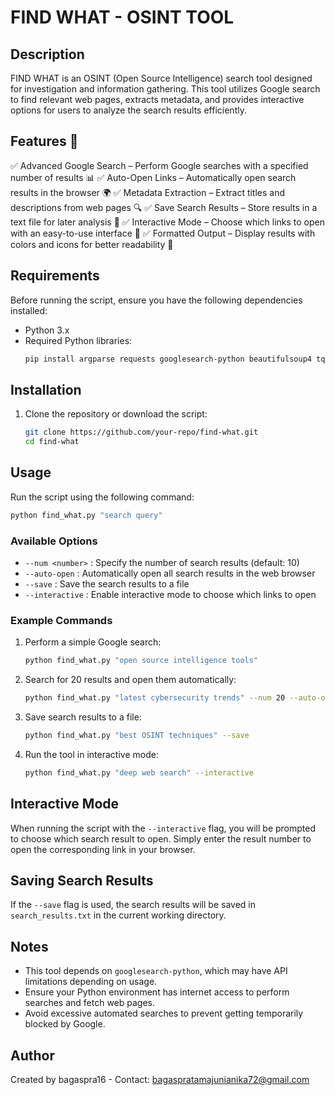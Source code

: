 # FIND WHAT - OSINT TOOL

## Description
FIND WHAT is an OSINT (Open Source Intelligence) search tool designed for investigation and information gathering. This tool utilizes Google search to find relevant web pages, extracts metadata, and provides interactive options for users to analyze the search results efficiently.

## Features 🚀
✅ Advanced Google Search – Perform Google searches with a specified number of results 📊
✅ Auto-Open Links – Automatically open search results in the browser 🌍
✅ Metadata Extraction – Extract titles and descriptions from web pages 🔍
✅ Save Search Results – Store results in a text file for later analysis 📝
✅ Interactive Mode – Choose which links to open with an easy-to-use interface 🎯
✅ Formatted Output – Display results with colors and icons for better readability 🎨

## Requirements
Before running the script, ensure you have the following dependencies installed:

- Python 3.x
- Required Python libraries:
  ```bash
  pip install argparse requests googlesearch-python beautifulsoup4 tqdm colorama
  ```

## Installation
1. Clone the repository or download the script:
   ```bash
   git clone https://github.com/your-repo/find-what.git
   cd find-what
   ```

## Usage
Run the script using the following command:
```bash
python find_what.py "search query"
```

### Available Options
- `--num <number>` : Specify the number of search results (default: 10)
- `--auto-open` : Automatically open all search results in the web browser
- `--save` : Save the search results to a file
- `--interactive` : Enable interactive mode to choose which links to open

### Example Commands
1. Perform a simple Google search:
   ```bash
   python find_what.py "open source intelligence tools"
   ```
2. Search for 20 results and open them automatically:
   ```bash
   python find_what.py "latest cybersecurity trends" --num 20 --auto-open
   ```
3. Save search results to a file:
   ```bash
   python find_what.py "best OSINT techniques" --save
   ```
4. Run the tool in interactive mode:
   ```bash
   python find_what.py "deep web search" --interactive
   ```

## Interactive Mode
When running the script with the `--interactive` flag, you will be prompted to choose which search result to open. Simply enter the result number to open the corresponding link in your browser.

## Saving Search Results
If the `--save` flag is used, the search results will be saved in `search_results.txt` in the current working directory.

## Notes
- This tool depends on `googlesearch-python`, which may have API limitations depending on usage.
- Ensure your Python environment has internet access to perform searches and fetch web pages.
- Avoid excessive automated searches to prevent getting temporarily blocked by Google.

## Author
Created by bagaspra16 - Contact: bagaspratamajunianika72@gmail.com

